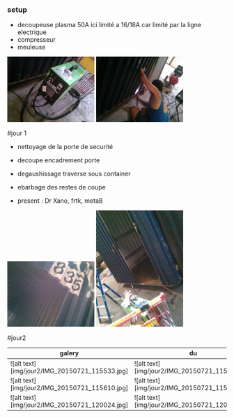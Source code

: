 ### setup

* decoupeuse plasma 50A 
ici limité a 16/18A car limité par la ligne electrique
* compresseur
* meuleuse 

<img src="./img/IMG_20150716_153541.jpg" width="200">
<img src="./img/IMG_20150716_160553.jpg" width="200">

#jour 1

* nettoyage de la porte de securité
* decoupe encadrement porte
* degaushissage traverse sous container
* ebarbage des restes de coupe

* present : Dr Xano, frtk, metaB

<img src="./img/IMG_20150720_115037.jpg" width="200">
<img src="./img/IMG_20150720_115014.jpg" width="200">


#jour2


| galery | du  | cowboy |
|---|---|---|
|![alt text][img/jour2/IMG_20150721_115533.jpg]|![alt text][img/jour2/IMG_20150721_115551.jpg]|![alt text][img/jour2/IMG_20150721_115556.jpg]
|![alt text][img/jour2/IMG_20150721_115610.jpg]|![alt text][img/jour2/IMG_20150721_115935.jpg]|![alt text][img/jour2/IMG_20150721_120010.jpg]
|![alt text][img/jour2/IMG_20150721_120024.jpg]|![alt text][img/jour2/IMG_20150721_120042.jpg]|![alt text][img/jour2/VID_20150721_120044.m4v]

